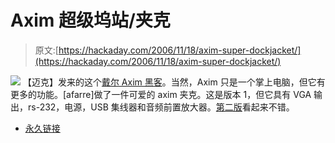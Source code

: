 # Axim 超级坞站/夹克

> 原文:[https://hackaday.com/2006/11/18/axim-super-dockjacket/](https://hackaday.com/2006/11/18/axim-super-dockjacket/)

![](../Images/8c2cae1bec1c6afbabb46e2ec9afe8c7.png)
【迈克】发来的这个[戴尔 Axim 黑客](http://www.aximsite.com/boards/showthread.php?t=135453)。当然，Axim 只是一个掌上电脑，但它有更多的功能。[afarre]做了一件可爱的 axim 夹克。这是版本 1，但它具有 VGA 输出，rs-232，电源，USB 集线器和音频前置放大器。[第二版](http://allyoucanupload.webshots.com/v/2002103241331813991)看起来不错。

*   [永久链接](http://www.aximsite.com/boards/showthread.php?t=135453)